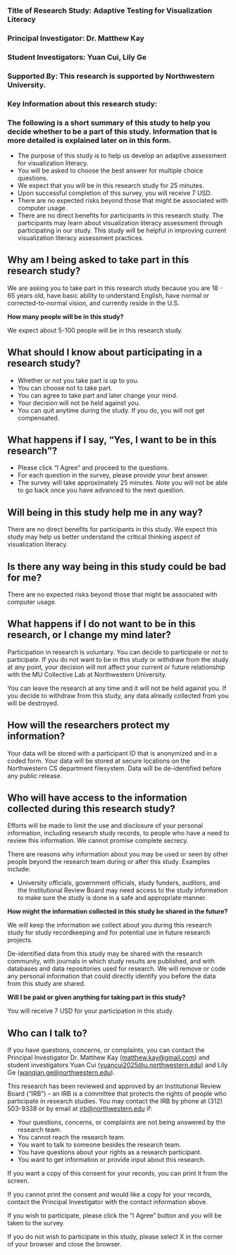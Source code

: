 ### Title of Research Study: Adaptive Testing for Visualization Literacy

### Principal Investigator: Dr. Matthew Kay

### Student Investigators: Yuan Cui, Lily Ge

### Supported By: This research is supported by Northwestern University.

### Key Information about this research study:

### The following is a short summary of this study to help you decide whether to be a part of this study. Information that is more detailed is explained later on in this form.

- The purpose of this study is to help us develop an adaptive assessment for visualization literacy.
- You will be asked to choose the best answer for multiple choice questions.
- We expect that you will be in this research study for 25 minutes.
- Upon successful completion of this survey, you will receive 7 USD.
- There are no expected risks beyond those that might be associated with computer usage.
- There are no direct benefits for participants in this research study. The participants may learn about visualization literacy assessment through participating in our study. This study will be helpful in improving current visualization literacy assessment practices.

## **Why am I being asked to take part in this research study?**

We are asking you to take part in this research study because you are 18 - 65 years old, have basic ability to understand English, have normal or corrected-to-normal vision, and currently reside in the U.S.

**How many people will be in this study?**

We expect about 5-100 people will be in this research study.

## **What should I know about participating in a research study?**

- Whether or not you take part is up to you.
- You can choose not to take part.
- You can agree to take part and later change your mind.
- Your decision will not be held against you.
- You can quit anytime during the study. If you do, you will not get compensated.

## **What happens if I say, “Yes, I want to be in this research”?**

- Please click “I Agree” and proceed to the questions.
- For each question in the survey, please provide your best answer.
- The survey will take approximately 25 minutes. Note you will not be able to go back once you have advanced to the next question.

## **Will being in this study help me in any way?**

There are no direct benefits for participants in this study. We expect this study may help us better understand the critical thinking aspect of visualization literacy.

## **Is there any way being in this study could be bad for me?**

There are no expected risks beyond those that might be associated with computer usage.

## **What happens if I do not want to be in this research, or I change my mind later?**

Participation in research is voluntary. You can decide to participate or not to participate. If you do not want to be in this study or withdraw from the study at any point, your decision will not affect your current or future relationship with the MU Collective Lab at Northwestern University.

You can leave the research at any time and it will not be held against you. If you decide to withdraw from this study, any data already collected from you will be destroyed.

## **How will the researchers protect my information?**

Your data will be stored with a participant ID that is anonymized and in a coded form. Your data will be stored at secure locations on the Northwestern CS department filesystem. Data will be de-identified before any public release.

## **Who will have access to the information collected during this research study?**

Efforts will be made to limit the use and disclosure of your personal information, including research study records, to people who have a need to review this information. We cannot promise complete secrecy.

There are reasons why information about you may be used or seen by other people beyond the research team during or after this study. Examples include:

- University officials, government officials, study funders, auditors, and the Institutional Review Board may need access to the study information to make sure the study is done in a safe and appropriate manner.

**How might the information collected in this study be shared in the future?**

We will keep the information we collect about you during this research study for study recordkeeping and for potential use in future research projects.

De-identified data from this study may be shared with the research community, with journals in which study results are published, and with databases and data repositories used for research. We will remove or code any personal information that could directly identify you before the data from this study are shared.

**Will I be paid or given anything for taking part in this study?**

You will receive 7 USD for your participation in this study.

## **Who can I talk to?**

If you have questions, concerns, or complaints, you can contact the Principal Investigator Dr. Matthew Kay (matthew.kay@gmail.com) and student investigators Yuan Cui (yuancui2025@u.northwestern.edu) and Lily Ge (wanqian.ge@northwestern.edu).

This research has been reviewed and approved by an Institutional Review Board (“IRB”) – an IRB is a committee that protects the rights of people who participate in research studies. You may contact the IRB by phone at (312) 503-9338 or by email at [irb@northwestern.edu](mailto:irboffice@organization.org) if:

- Your questions, concerns, or complaints are not being answered by the research team.
- You cannot reach the research team.
- You want to talk to someone besides the research team.
- You have questions about your rights as a research participant.
- You want to get information or provide input about this research.

If you want a copy of this consent for your records, you can print it from the screen.

If you cannot print the consent and would like a copy for your records, contact the Principal Investigator with the contact information above.

If you wish to participate, please click the “I Agree” button and you will be taken to the survey.

If you do not wish to participate in this study, please select X in the corner of your browser and close the browser.
